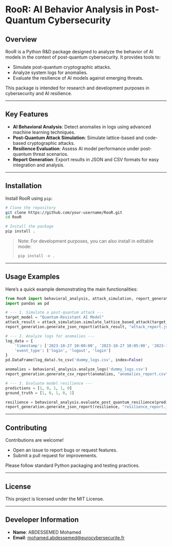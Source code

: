 # RooR: AI Behavior Analysis in Post-Quantum Cybersecurity

## Overview

RooR is a Python R\&D package designed to analyze the behavior of AI models in the context of post-quantum cybersecurity.
It provides tools to:

* Simulate post-quantum cryptographic attacks.
* Analyze system logs for anomalies.
* Evaluate the resilience of AI models against emerging threats.

This package is intended for research and development purposes in cybersecurity and AI resilience.

---

## Key Features

* **AI Behavioral Analysis**: Detect anomalies in logs using advanced machine learning techniques.
* **Post-Quantum Attack Simulation**: Simulate lattice-based and code-based cryptographic attacks.
* **Resilience Evaluation**: Assess AI model performance under post-quantum threat scenarios.
* **Report Generation**: Export results in JSON and CSV formats for easy integration and analysis.

---

## Installation

Install RooR using `pip`:

```bash
# Clone the repository
git clone https://github.com/your-username/RooR.git
cd RooR

# Install the package
pip install .
```

> Note: For development purposes, you can also install in editable mode:
>
> ```bash
> pip install -e .
> ```

---

## Usage Examples

Here’s a quick example demonstrating the main functionalities:

```python
from RooR import behavioral_analysis, attack_simulation, report_generation
import pandas as pd

# --- 1. Simulate a post-quantum attack ---
target_model = "Quantum-Resistant AI Model"
attack_result = attack_simulation.simulate_lattice_based_attack(target_model)
report_generation.generate_json_report(attack_result, "attack_report.json")

# --- 2. Analyze logs for anomalies ---
log_data = {
    'timestamp': ['2023-10-27 10:00:00', '2023-10-27 10:05:00', '2023-10-27 10:10:00'],
    'event_type': ['login', 'logout', 'login']
}
pd.DataFrame(log_data).to_csv('dummy_logs.csv', index=False)

anomalies = behavioral_analysis.analyze_logs('dummy_logs.csv')
report_generation.generate_csv_report(anomalies, "anomalies_report.csv")

# --- 3. Evaluate model resilience ---
predictions = [1, 0, 1, 1, 0]
ground_truth = [1, 0, 1, 0, 1]

resilience = behavioral_analysis.evaluate_post_quantum_resilience(predictions, ground_truth)
report_generation.generate_json_report(resilience, "resilience_report.json")
```

---

## Contributing

Contributions are welcome!

* Open an issue to report bugs or request features.
* Submit a pull request for improvements.

Please follow standard Python packaging and testing practices.

---

## License

This project is licensed under the MIT License.

---

## Developer Information

* **Name**: ABDESSEMED Mohamed
* **Email**: [mohamed.abdessemed@eurocybersecurite.fr](mailto:mohamed.abdessemed@eurocybersecurite.fr)
